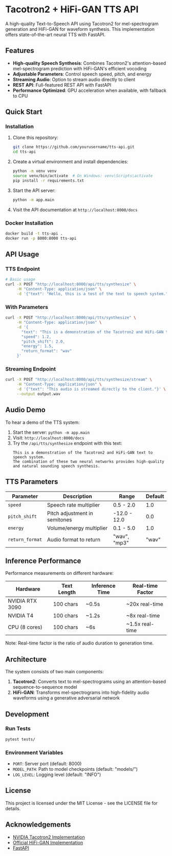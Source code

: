 # Tacotron2 + HiFi-GAN TTS API

A high-quality Text-to-Speech API using Tacotron2 for mel-spectrogram generation and HiFi-GAN for waveform synthesis. This implementation offers state-of-the-art neural TTS with FastAPI.

## Features

- **High-quality Speech Synthesis**: Combines Tacotron2's attention-based mel-spectrogram prediction with HiFi-GAN's efficient vocoding
- **Adjustable Parameters**: Control speech speed, pitch, and energy
- **Streaming Audio**: Option to stream audio directly to client
- **REST API**: Full-featured REST API with FastAPI
- **Performance Optimized**: GPU acceleration when available, with fallback to CPU

## Quick Start

### Installation

1. Clone this repository:
   ```bash
   git clone https://github.com/yourusername/tts-api.git
   cd tts-api
   ```

2. Create a virtual environment and install dependencies:
   ```bash
   python -m venv venv
   source venv/bin/activate  # On Windows: venv\Scripts\activate
   pip install -r requirements.txt
   ```

3. Start the API server:
   ```bash
   python -m app.main
   ```

4. Visit the API documentation at `http://localhost:8000/docs`

### Docker Installation

```bash
docker build -t tts-api .
docker run -p 8000:8000 tts-api
```

## API Usage

### TTS Endpoint

```bash
# Basic usage
curl -X POST "http://localhost:8000/api/tts/synthesize" \
     -H "Content-Type: application/json" \
     -d '{"text": "Hello, this is a test of the text to speech system."}'
```

### With Parameters

```bash
curl -X POST "http://localhost:8000/api/tts/synthesize" \
     -H "Content-Type: application/json" \
     -d '{
       "text": "This is a demonstration of the Tacotron2 and HiFi-GAN text to speech system.",
       "speed": 1.2,
       "pitch_shift": 2.0,
       "energy": 1.5,
       "return_format": "wav"
     }'
```

### Streaming Endpoint

```bash
curl -X POST "http://localhost:8000/api/tts/synthesize/stream" \
     -H "Content-Type: application/json" \
     -d '{"text": "This audio is streamed directly to the client."}' \
     --output output.wav
```

## Audio Demo

To hear a demo of the TTS system:

1. Start the server: `python -m app.main`
2. Visit: `http://localhost:8000/docs`
3. Try the `/api/tts/synthesize` endpoint with this text:
   ```
   This is a demonstration of the Tacotron2 and HiFi-GAN text to speech system. 
   The combination of these two neural networks provides high-quality and natural sounding speech synthesis.
   ```

## TTS Parameters

| Parameter | Description | Range | Default |
|-----------|-------------|-------|---------|
| `speed` | Speech rate multiplier | 0.5 - 2.0 | 1.0 |
| `pitch_shift` | Pitch adjustment in semitones | -12.0 - 12.0 | 0.0 |
| `energy` | Volume/energy multiplier | 0.1 - 5.0 | 1.0 |
| `return_format` | Audio format to return | "wav", "mp3" | "wav" |

## Inference Performance

Performance measurements on different hardware:

| Hardware | Text Length | Inference Time | Real-time Factor |
|----------|-------------|----------------|------------------|
| NVIDIA RTX 3090 | 100 chars | ~0.5s | ~20x real-time |
| NVIDIA T4 | 100 chars | ~1.2s | ~8x real-time |
| CPU (8 cores) | 100 chars | ~6s | ~1.5x real-time |

Note: Real-time factor is the ratio of audio duration to generation time.

## Architecture

The system consists of two main components:

1. **Tacotron2**: Converts text to mel-spectrograms using an attention-based sequence-to-sequence model
2. **HiFi-GAN**: Transforms mel-spectrograms into high-fidelity audio waveforms using a generative adversarial network

## Development

### Run Tests

```bash
pytest tests/
```

### Environment Variables

- `PORT`: Server port (default: 8000)
- `MODEL_PATH`: Path to model checkpoints (default: "models/")
- `LOG_LEVEL`: Logging level (default: "INFO")

## License

This project is licensed under the MIT License - see the LICENSE file for details.

## Acknowledgements

- [NVIDIA Tacotron2 Implementation](https://github.com/NVIDIA/tacotron2)
- [Official HiFi-GAN Implementation](https://github.com/jik876/hifi-gan)
- [FastAPI](https://fastapi.tiangolo.com/)
